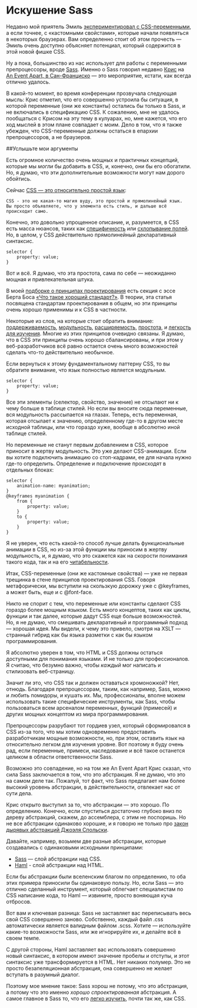 # Искушение Sass

Недавно мой приятель Эмиль [экспериментировал с CSS-переменными][1], а если 
точнее, с «кастомными свойстами», которые начали появляться в некоторых 
браузерах. Вам определенно стоит об этом прочесть — Эмиль очень доступно 
объясняет потенциал, который содержится в этой новой фишке CSS.

Ну а пока, большинство из нас использует для работы с переменными 
препроцессоры, вроде [Sass][2]. Именно о Sass говорил недавно [Крис][3] на 
[An Event Apart, в Сан-Франциско][4] — это мероприятие, кстати, как всегда 
отлично удалось.

В какой-то момент, во время конференции прозвучала следующая мысль: Крис 
отметил, что его совершенно устроила бы ситуация, в которой переменные (они же 
константы) остались бы только в Sass, и не включались в спецификацию CSS. К 
сожалению, мне не удалось пообщаться с Крисом на эту тему в кулуарах, но, мне 
кажется, что его ход мыслей в этом плане совпадает с моим. Дело в том, что я 
также убежден, что CSS-переменные должны остаться в епархии препроцессоров, а 
не браузеров.

##Услышьте мои аргументы

Есть огромное количество очень мощных и практичных концепций, которые мы 
*могли* бы добавить в CSS, и, конечно, они бы его обогатили. 
Но, я думаю, что эти дополнительные возможности могут нам дорого обойтись.

Сейчас [CSS — это относительно простой язык][5]:

    CSS - это не какая-то магия вуду, это простой и прямолинейный язык. 
    Вы просто объявляете, что у элемента есть стиль, и дальше всё происходит само.

Конечно, это довольно упрощенное описание, и, разумеется, в СSS есть масса 
нюансов, таких как [специфичность][6] или [схлопывание полей][7]. Но, в целом, 
у CSS действительно прямолинейный декларативный синтаксис.

    selector {
        property: value;
    }

Вот и всё. Я думаю, что эта простота, сама по себе — неожиданно мощная и 
привлекательная штука. 

В моей [подборке о принципах проектирования][8] есть секция с эссе Берта Боса 
[«Что такое хороший стандарт?»][9]. В теории, эта статья посвящена стандартам 
проектирования в общем, но эти принципы очень хорошо применимы и к CSS в частности.

Некоторые из слов, на которые стоит обратить внимание: [поддерживаемость][10], 
[модульность][11], [расширяемость][12], [простота][13], и [легкость для 
изучения][14]. Многие из этих принципов очевидно связаны. Я думаю, что в CSS 
эти принципы очень хорошо сбалансированы, и при этом у веб-разработчиков всё 
равно остается очень много возможностей сделать что-то действительно необычное.

Если вернуться к этому фундаментальному паттерну CSS, то вы обратите внимание, 
что язык полностью является модульным.

    selector {
        property: value;
    }

Все эти элементы (селектор, свойство, значение) не отсылают ни к чему больше в 
таблице стилей. Но если вы вносите сюда переменные, вся модульность 
рассыпается на глазах. Теперь, есть переменная, которая отсылает к значению, 
определенному где-то в другом месте исходной таблицы, или что гораздо хуже, 
вообще в абсолютно иной таблице стилей.

Но переменные не станут первым добавлением в CSS, которое приносит в жертву 
модульность. Это уже делают CSS-анимации. Если вы хотите подключить анимацию 
со стоп-кадрами, ее для начала нужно где-то определить. Определение и 
подключение происходят в отдельных блоках:

    selector {
        animation-name: myanimation;
    }
    @keyframes myanimation {
        from {
            property: value;
        }
        to {
            property: value;
        }
    }    

Я не уверен, что есть какой-то способ лучше делать функциональные анимации в 
CSS, но из-за этой функции мы приносим в жертву модульность, и, я думаю, что 
это скажется как на скорости понимания такого кода, так и на его 
[читабельности][15].

Итак, CSS-переменные (они же кастомные свойства) — уже не первая трещинка в 
стене принципов проектирования CSS. Говоря метафорически, мы вступили на 
скользкую дорожку уже с @keyframes, а может быть, еще и с @font-face.

Никто не спорит с тем, что переменные или константы сделают CSS гораздо 
более мощным языком. Есть много концептов, таких как циклы, функции и так 
далее, которые дадут CSS еще больше возможностей. Но, я не думаю, что 
смешивать декларативный и программный подход — хорошая идея. Мы видели, к чему 
это привело, смотря на XSLT — странный гибрид как бы языка разметки с как бы 
языком программирования.

Я абсолютно уверен в том, что HTML и CSS должны остаться доступными для 
понимания языками. И не только для профессионалов. Я считаю, что безумно 
важно, чтобы *каждый* мог написать и стилизовать веб-страницу.

Значит ли это, что CSS так и должен оставаться хромоножкой? Нет, отнюдь. 
Благодаря препроцессорам, таким, как например, Sass, можно и любить помидоры, 
и кушать их. Мы, профессионалы, вполне можем использовать такие специфические 
инструменты, как Sass, чтобы пользоваться всем арсеналом переменных, функций 
(примесей) и других мощных концептом из мира программирования.

Препроцессоры разрубают тот гордиев узел, который сформировался в CSS из-за 
того, что мы хотим одновременно предоставить разработчикам мощные возможности, 
но, при этом, оставить язык на относительно легком для изучения уровне. Вот 
поэтому я буду очень рад, если переменные, примеси, наследование и всё такое 
останется целиком в области ответственности Sass.

Возможно это совпадение, но на том же An Event Apart Крис сказал, что сила 
Sass заключается в том, что это абстракция. Я не думаю, что это на самом деле 
так. Пожалуй, тот факт, что Sass предлагает нам более высокий уровень 
абстракции, в действительности, отвлекает нас от сути дела.

Крис открыто выступил за то, что абстракции — это хорошо. По определению. 
Конечно, если спуститься достаточно глубоко вниз по дереву абстракций, скажем, 
до ассемблера, с этим не поспоришь. Но не все абстракции одинаково хорошие, и 
я говорю не только про [закон дырявых абстракций Джоэля Спольски][16].

Давайте, например, возьмем две разные абстракции, которые создавались с 
одинаковыми исходными принципами:

*   [Sass][2] — слой абстракции над CSS.
*   [Haml][17] - слой абстракции над HTML.

Если бы абстракции были вселенским благом по определению, то оба этих примера 
приносили бы одинаковую пользу. Но, если Sass — это отлично сделанный 
инструмент, который облегчает специалистам по CSS написание кода, то 
Haml — извините, просто воняющая куча отбросов.

Вот вам и ключевая разница: Sass не заставляет вас переписывать весь свой CSS 
совершенно заново. Собственно, каждый файл .css автоматически является 
валидным файлом .scss. Хотите — используйте какие-то возможности Sass, 
или же игнорируйте их, и делайте всё в своем темпе.

С другой стороны, Haml заставляет вас использовать совершенно новый 
синтаксис, в котором имеют значение пробелы и отступы, и этот синтаксис уже 
трансформируется в HTML. Нет никаких полумер. Это не просто безапеляционная 
абстракция, она совершенно не желает вступать в разумный диалог.

Поэтому мое мнение такое: Sass хорош не потому, что это абстракция, а потому 
что это именно *хорошо спроектированная* абстракция. А самое главное в Sass 
то, что его [легко изучить][18], почти так же, как CSS.

 [1]: http://thatemil.com/blog/2013/12/15/playing-around-with-css-variables-custom-properties/
 [2]: http://sass-lang.com/
 [3]: http://css-tricks.com/
 [4]: http://aneventapart.com/event/san-francisco-2013
 [5]: http://scottkellum.com/2013/12/11/ui-kit-is-dead.html
 [6]: http://cssspecificity.com/
 [7]: https://developer.mozilla.org/en-US/docs/Web/CSS/margin_collapsing
 [8]: http://principles.adactio.com/
 [9]: http://www.w3.org/People/Bos/DesignGuide/toc.html
 [10]: http://www.w3.org/People/Bos/DesignGuide/maintainability.html
 [11]: http://www.w3.org/People/Bos/DesignGuide/modularity.html
 [12]: http://www.w3.org/People/Bos/DesignGuide/extensibility.html
 [13]: http://www.w3.org/People/Bos/DesignGuide/simplicity.html
 [14]: http://www.w3.org/People/Bos/DesignGuide/learnability.html
 [15]: http://www.w3.org/People/Bos/DesignGuide/readability.html
 [16]: http://russian.joelonsoftware.com/Articles/LeakyAbstractions.html
 [17]: http://haml.info/
 [18]: http://www.abookapart.com/products/sass-for-web-designers